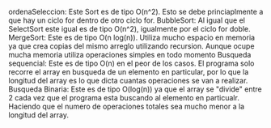 ordenaSeleccion: Este Sort es de tipo O(n^2). Esto se debe princiaplmente a que hay un ciclo for dentro de otro ciclo for.
BubbleSort: Al igual que el SelectSort este igual es de tipo O(n^2), igualmente por el ciclo for doble.
MergeSort: Este es de tipo O(n log(n)). Utiliza mucho espacio en memoria ya que crea copias del mismo arreglo utilizando recursion. Aunque ocupe mucha memoria utiliza operaciones simples en todo momento
Busqueda sequencial: Este es de tipo O(n) en el peor de los casos. El programa solo recorre el array en busqueda de un elemento en particular, por lo que la longitud del array es lo que dicta cuantas operaciones se van a realizar.
Busqueda Binaria: Este es de tipo O(log(n)) ya que el array se "divide" entre 2 cada vez que el programa esta buscando al elemento en particualr. Haciendo que el numero de operaciones totales sea mucho menor a la longitud del array.
